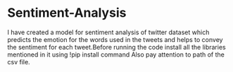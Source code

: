 # Sentiment-Analysis
I have created a model for sentiment analysis of twitter dataset which predicts the emotion for the words used in the tweets and helps to convey the sentiment for each tweet.Before running the code install all the libraries mentioned in it using !pip install command Also pay attention to path of the csv file.

